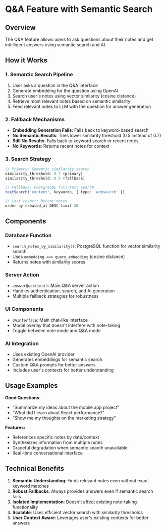 # Q&A Feature with Semantic Search

## Overview
The Q&A feature allows users to ask questions about their notes and get intelligent answers using semantic search and AI.

## How it Works

### 1. **Semantic Search Pipeline**
1. User asks a question in the Q&A interface
2. Generate embedding for the question using OpenAI
3. Search user's notes using vector similarity (cosine distance)
4. Retrieve most relevant notes based on semantic similarity
5. Feed relevant notes to LLM with the question for answer generation

### 2. **Fallback Mechanisms**
- **Embedding Generation Fails**: Falls back to keyword-based search
- **No Semantic Results**: Tries lower similarity threshold (0.5 instead of 0.7)
- **Still No Results**: Falls back to keyword search or recent notes
- **No Keywords**: Returns recent notes for context

### 3. **Search Strategy**
```typescript
// Primary: Semantic similarity search
similarity_threshold: 0.7 (primary)
similarity_threshold: 0.5 (fallback)

// Fallback: PostgreSQL full-text search
textSearch('content', keywords, { type: 'websearch' })

// Last resort: Recent notes
order by created_at DESC limit 20
```

## Components

### **Database Function**
- `search_notes_by_similarity()`: PostgreSQL function for vector similarity search
- Uses `embedding <=> query_embedding` (cosine distance)
- Returns notes with similarity scores

### **Server Action**
- `answerQuestion()`: Main Q&A server action
- Handles authentication, search, and AI generation
- Multiple fallback strategies for robustness

### **UI Components**
- `QAInterface`: Main chat-like interface
- Modal overlay that doesn't interfere with note-taking
- Toggle between note mode and Q&A mode

### **AI Integration**
- Uses existing OpenAI provider
- Generates embeddings for semantic search
- Custom Q&A prompts for better answers
- Includes user's contexts for better understanding

## Usage Examples

**Good Questions:**
- "Summarize my ideas about the mobile app project"
- "What did I learn about React performance?"
- "Show me my thoughts on the marketing strategy"

**Features:**
- References specific notes by date/context
- Synthesizes information from multiple notes
- Graceful degradation when semantic search unavailable
- Real-time conversational interface

## Technical Benefits

1. **Semantic Understanding**: Finds relevant notes even without exact keyword matches
2. **Robust Fallbacks**: Always provides answers even if semantic search fails
3. **Isolated Implementation**: Doesn't affect existing note-taking functionality
4. **Scalable**: Uses efficient vector search with similarity thresholds
5. **User Context Aware**: Leverages user's existing contexts for better answers
